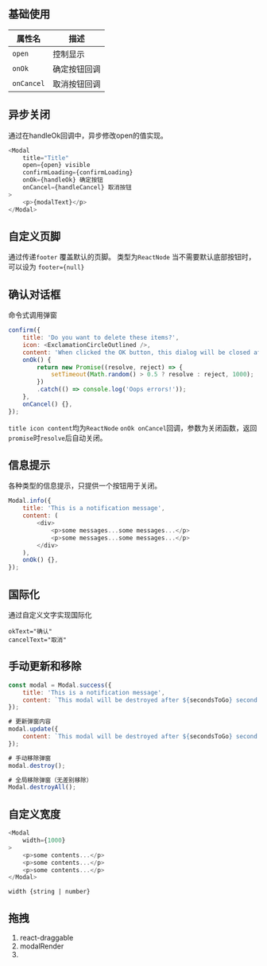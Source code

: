 ## 基础使用
| 属性名   | 描述             |
| -------- | ---------------- |
| `open`   | 控制显示         |
| `onOk`   | 确定按钮回调     |
| `onCancel` | 取消按钮回调   |

## 异步关闭
通过在handleOk回调中，异步修改open的值实现。
```js
<Modal
	title="Title"
	open={open} visible
	confirmLoading={confirmLoading}
	onOk={handleOk} 确定按钮
	onCancel={handleCancel} 取消按钮
>
	<p>{modalText}</p>
</Modal>
```

## 自定义页脚
通过传递`footer` 覆盖默认的页脚。
类型为`ReactNode`
当不需要默认底部按钮时，可以设为 `footer={null}`

## 确认对话框
命令式调用弹窗
```js
confirm({
	title: 'Do you want to delete these items?',
	icon: <ExclamationCircleOutlined />,
	content: 'When clicked the OK button, this dialog will be closed after 1 second',
	onOk() {
		return new Promise((resolve, reject) => {
			setTimeout(Math.random() > 0.5 ? resolve : reject, 1000);
		})
		.catch(() => console.log('Oops errors!'));
	},
	onCancel() {},
});
```
`title icon content`均为`ReactNode`
`onOk onCancel`回调，参数为关闭函数，返回`promise`时`resolve`后自动关闭。

## 信息提示
各种类型的信息提示，只提供一个按钮用于关闭。
```js
Modal.info({
	title: 'This is a notification message',
	content: (
		<div>
			<p>some messages...some messages...</p>
			<p>some messages...some messages...</p>
		</div>
	),
	onOk() {},
});
```

## 国际化
通过自定义文字实现国际化
```
okText="确认"
cancelText="取消"
```

## 手动更新和移除
```js
const modal = Modal.success({
	title: 'This is a notification message',
	content: `This modal will be destroyed after ${secondsToGo} second.`,
});

# 更新弹窗内容
modal.update({
	content: `This modal will be destroyed after ${secondsToGo} second.`,
});

# 手动移除弹窗
modal.destroy();

# 全局移除弹窗（无差别移除）
Modal.destroyAll();
```

## 自定义宽度
```js
<Modal
	width={1000}
>
	<p>some contents...</p>
	<p>some contents...</p>
	<p>some contents...</p>
</Modal>
```
`width {string | number}`

## 拖拽
1. react-draggable
2. modalRender
3. 
<!--stackedit_data:
eyJoaXN0b3J5IjpbLTc5MDYzODMwNiwtMzE5MjY0MjI3LDE5OT
U2NTQzNTEsLTE3NzU0NzY4MzldfQ==
-->